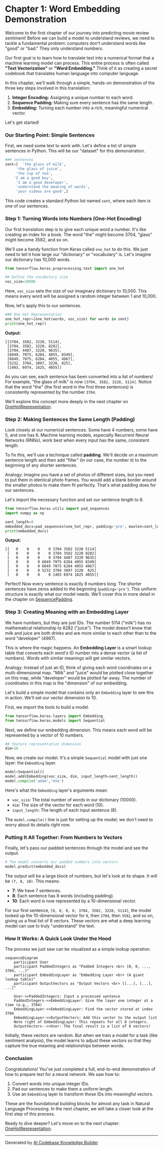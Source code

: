 # Chapter 1: Word Embedding Demonstration

Welcome to the first chapter of our journey into predicting movie review sentiment! Before we can build a model to understand reviews, we need to tackle a fundamental problem: computers don't understand words like "good" or "bad." They only understand numbers.

Our first goal is to learn how to translate text into a numerical format that a machine learning model can process. This entire process is often called **"Text Vectorization"** or **"Word Embedding."** Think of it as creating a secret codebook that translates human language into computer language.

In this chapter, we'll walk through a simple, hands-on demonstration of the three key steps involved in this translation:
1.  **Integer Encoding:** Assigning a unique number to each word.
2.  **Sequence Padding:** Making sure every sentence has the same length.
3.  **Embedding:** Turning each number into a rich, meaningful numerical vector.

Let's get started!

### Our Starting Point: Simple Sentences

First, we need some text to work with. Let's define a list of simple sentences in Python. This will be our "dataset" for this demonstration.

```python
### sentences
sent=[  'the glass of milk',
     'the glass of juice',
     'the cup of tea',
    'I am a good boy',
     'I am a good developer',
     'understand the meaning of words',
     'your videos are good',]
```

This code creates a standard Python list named `sent`, where each item is one of our sentences.

### Step 1: Turning Words into Numbers (One-Hot Encoding)

Our first translation step is to give each unique word a number. It's like creating an index for a book. The word "the" might become 3704, "glass" might become 3582, and so on.

We'll use a handy function from Keras called `one_hot` to do this. We just need to tell it how large our "dictionary" or "vocabulary" is. Let's imagine our dictionary has 10,000 words.

```python
from tensorflow.keras.preprocessing.text import one_hot

## Define the vocabulary size
voc_size=10000
```
Here, `voc_size` sets the size of our imaginary dictionary to 10,000. This means every word will be assigned a random integer between 1 and 10,000.

Now, let's apply this to our sentences.

```python
### One Hot Representation
one_hot_repr=[one_hot(words, voc_size) for words in sent]
print(one_hot_repr)
```

**Output:**
```
[[3704, 3582, 3220, 5114], 
 [3704, 3582, 3220, 8282], 
 [3704, 4487, 3220, 9635], 
 [6049, 7075, 6284, 4055, 8349], 
 [6049, 7075, 6284, 4055, 4967], 
 [5232, 3704, 3897, 3220, 825], 
 [1403, 6974, 1625, 4055]]
```

As you can see, each sentence has been converted into a list of numbers! For example, "the glass of milk" is now `[3704, 3582, 3220, 5114]`. Notice that the word "the" (the first word in the first three sentences) is consistently represented by the number `3704`.

We'll explore this concept more deeply in the next chapter on [OneHotRepresentation](02_onehotrepresentation.md).

### Step 2: Making Sentences the Same Length (Padding)

Look closely at our numerical sentences. Some have 4 numbers, some have 5, and one has 6. Machine learning models, especially Recurrent Neural Networks (RNNs), work best when every input has the same, consistent length.

To fix this, we'll use a technique called **padding**. We'll decide on a maximum sentence length and then add "filler" (in our case, the number `0`) to the beginning of any shorter sentences.

Analogy: Imagine you have a set of photos of different sizes, but you need to put them in identical photo frames. You would add a blank border around the smaller photos to make them fit perfectly. That's what padding does for our sentences.

Let's import the necessary function and set our sentence length to 8.

```python
from tensorflow.keras.utils import pad_sequences
import numpy as np

sent_length=8
embedded_docs=pad_sequences(one_hot_repr, padding='pre', maxlen=sent_length)
print(embedded_docs)
```

**Output:**
```
[[   0    0    0    0 3704 3582 3220 5114]
 [   0    0    0    0 3704 3582 3220 8282]
 [   0    0    0    0 3704 4487 3220 9635]
 [   0    0    0 6049 7075 6284 4055 8349]
 [   0    0    0 6049 7075 6284 4055 4967]
 [   0    0    0 5232 3704 3897 3220  825]
 [   0    0    0    0 1403 6974 1625 4055]]
```

Perfect! Now every sentence is exactly 8 numbers long. The shorter sentences have zeros added to the beginning (`padding='pre'`). This uniform structure is exactly what our model needs. We'll cover this in more detail in the chapter on [SequencePadding](03_sequencepadding.md).

### Step 3: Creating Meaning with an Embedding Layer

We have numbers, but they are just IDs. The number 5114 ("milk") has no mathematical relationship to 8282 ("juice"). The model doesn't know that milk and juice are both drinks and are more similar to each other than to the word "developer" (4967).

This is where the magic happens. An **Embedding Layer** is a smart lookup table that converts each word's ID number into a dense vector (a list of numbers). Words with similar meanings will get similar vectors.

Analogy: Instead of just an ID, think of giving each word coordinates on a multi-dimensional map. "Milk" and "juice" would be plotted close together on this map, while "developer" would be plotted far away. The number of coordinates in this map is the "dimension" of our embedding.

Let's build a simple model that contains only an `Embedding` layer to see this in action. We'll set our vector dimension to 10.

First, we import the tools to build a model.
```python
from tensorflow.keras.layers import Embedding
from tensorflow.keras.models import Sequential
```

Next, we define our embedding dimension. This means each word will be represented by a vector of 10 numbers.
```python
## feature representation dimension
dim=10
```

Now, we create our model. It's a simple `Sequential` model with just one layer: the `Embedding` layer.

```python
model=Sequential()
model.add(Embedding(voc_size, dim, input_length=sent_length))
model.compile('adam','mse')
```
Here's what the `Embedding` layer's arguments mean:
*   `voc_size`: The total number of words in our dictionary (10000).
*   `dim`: The size of the vector for each word (10).
*   `input_length`: The length of each input sentence (8).

The `model.compile()` line is just for setting up the model; we don't need to worry about its details right now.

### Putting It All Together: From Numbers to Vectors

Finally, let's pass our padded sentences through the model and see the output.

```python
# The model converts our padded numbers into vectors
model.predict(embedded_docs)
```
The output will be a large block of numbers, but let's look at its shape. It will be `(7, 8, 10)`. This means:
*   **7**: We have 7 sentences.
*   **8**: Each sentence has 8 words (including padding).
*   **10**: Each word is now represented by a 10-dimensional vector.

For our first sentence, `[0, 0, 0, 0, 3704, 3582, 3220, 5114]`, the model looked up the 10-dimensional vector for `0`, then `3704`, then `3582`, and so on, giving us a final list of 8 vectors. These vectors are what a deep learning model can use to truly "understand" the text.

### How It Works: A Quick Look Under the Hood

The process we just saw can be visualized as a simple lookup operation.

```mermaid
sequenceDiagram
    participant User
    participant PaddedIntegers as "Padded Integers <br> [0, 0, ..., 3704, ...]"
    participant EmbeddingLayer as "Embedding Layer <br> (A giant lookup table)"
    participant OutputVectors as "Output Vectors <br> [[...], [...], ...]"

    User->>PaddedIntegers: Input a processed sentence
    PaddedIntegers->>EmbeddingLayer: Give the layer one integer at a time (e.g., 3704)
    EmbeddingLayer->>EmbeddingLayer: Find the vector stored at index 3704
    EmbeddingLayer->>OutputVectors: Add this vector to the output list
    Note right of EmbeddingLayer: This repeats for all 8 integers.
    OutputVectors-->>User: The final result is a list of 8 vectors!
```

Initially, these vectors are random. But when we train a model for a task (like sentiment analysis), the model learns to adjust these vectors so that they capture the true meaning and relationships between words.

### Conclusion

Congratulations! You've just completed a full, end-to-end demonstration of how to prepare text for a neural network. We saw how to:
1.  Convert words into unique integer IDs.
2.  Pad our sentences to make them a uniform length.
3.  Use an `Embedding` layer to transform those IDs into meaningful vectors.

These are the foundational building blocks for almost any task in Natural Language Processing. In the next chapter, we will take a closer look at the first step of this process.

Ready to dive deeper? Let's move on to the next chapter: [OneHotRepresentation](02_onehotrepresentation.md).

---

Generated by [AI Codebase Knowledge Builder](https://github.com/The-Pocket/Tutorial-Codebase-Knowledge)